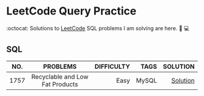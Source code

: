 # LeetCode Query Practice
:octocat: Solutions to <a href="https://leetcode.com/problemset/database/?page=1">LeetCode</a> SQL problems I am solving are here.
:rocket: :computer:

SQL
----------------

| NO.     | PROBLEMS         | DIFFICULTY  | TAGS  | SOLUTION |
| ------------- |:----------------:| -----------:|------:| -------: |
| 1757 | Recyclable and Low Fat Products |  Easy | MySQL | <a href="Database/1757. Recyclable and Low Fat Products.sql">Solution</a>|

<!-- | 78         | Subsets | Easy        | Array | <a href="https://github.com/pr0mila/LeetCodePractice/blob/master/78.%20Subsets.py">Solution</a>|
| 169           | Majority Element | Easy        | Array | <a href="https://github.com/pr0mila/LeetCodePractice/blob/master/169.%20Majority%20Element_2.py">Solution</a>|
| 283           |    Move Zeroes   | Easy        | Array | <a href="https://github.com/pr0mila/LeetCodePractice/blob/master/283.%20Move%20Zeroes.py">Solution</a>|
| 118           |    Pascal's Triangle   | Easy        | Array |<a href="https://github.com/pr0mila/LeetCodePractice/blob/master/283.%20Move%20Zeroes.py">Solution</a>|
| 119           |   Pascal's Triangle II | Easy        | Array |<a href="https://github.com/pr0mila/LeetCodePractice/blob/master/119.%20Pascal's%20Triangle%20II.py">Solution</a>|

-->
